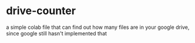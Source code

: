 # drive-counter
a simple colab file that can find out how many files are in your google drive, since google still hasn't implemented that
